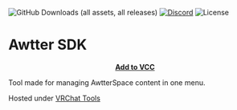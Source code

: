 ![GitHub Downloads (all assets, all releases)](https://img.shields.io/github/downloads/TheAwtterverse/AwtterSDK/total?label=Downloads&labelColor=2e343e&color=00FFFF&style=for-the-badge)
[![Discord](https://img.shields.io/discord/1216429195232673964?label=Discord&labelColor=2e343e&color=00FFFF&style=for-the-badge)](https://discord.gg/czQCAsDMHa)
![License](https://img.shields.io/github/license/Ileriayo/markdown-badges?style=for-the-badge&labelColor=2e343e&color=00FFFF&)
# Awtter SDK

<p align="center">
<b><a href="https://dubstepdragon.github.io/AwtterSDK_dubby">Add to VCC</a></b>
</p>


Tool made for managing AwtterSpace content in one menu.

Hosted under [VRChat Tools](https://github.com/dubstepdragon)
